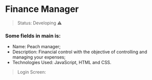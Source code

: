 <h1> Finance Manager</h1>

> Status: Developing ⚠️

### Some fields in main is:

+ Name: Peach manager;
+ Description: Financial control with the objective of controlling and managing your expenses;
+ Technologies Used: JavaScript, HTML and CSS.

> Login Screen:
